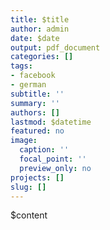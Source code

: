 ```yaml
---
title: $title
author: admin
date: $date
output: pdf_document
categories: []
tags:
- facebook
- german
subtitle: ''
summary: ''
authors: []
lastmod: $datetime
featured: no
image:
  caption: ''
  focal_point: ''
  preview_only: no
projects: []
slug: []
---
```

$content